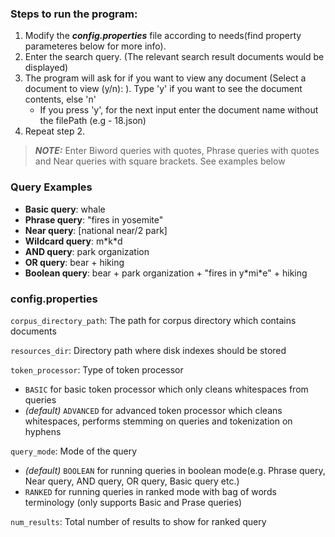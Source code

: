### Steps to run the program:

1. Modify the ***config.properties*** file according to needs(find property parameteres below for more info).
2. Enter the search query. (The relevant search result documents would be displayed)
3. The program will ask for if you want to view any document (Select a document to view (y/n): ). Type 'y' if you want to see the document contents, else 'n'
    - If you press 'y', for the next input enter the document name without the filePath (e.g - 18.json)
4. Repeat step 2.

> ***NOTE:*** Enter Biword queries with quotes, Phrase queries with quotes and Near queries with square brackets. See examples below

### Query Examples

- **Basic query**: whale
- **Phrase query**: "fires in yosemite"
- **Near query**: [national near/2 park]
- **Wildcard query**: m\*k\*d
- **AND query**: park organization
- **OR query**: bear + hiking
- **Boolean query**: bear + park organization + "fires in y\*mi\*e" + hiking

### config.properties

`corpus_directory_path`: The path for corpus directory which contains documents

`resources_dir`: Directory path where disk indexes should be stored

`token_processor`: Type of token processor
- `BASIC` for basic token processor which only cleans whitespaces from queries  
- *(default)* `ADVANCED` for advanced token processor which cleans whitespaces, performs stemming on queries and tokenization on hyphens

`query_mode`: Mode of the query
- *(default)* `BOOLEAN` for running queries in boolean mode(e.g. Phrase query, Near query, AND query, OR query, Basic query etc.)
- `RANKED` for running queries in ranked mode with bag of words terminology (only supports Basic and Prase queries)

`num_results`: Total number of results to show for ranked query